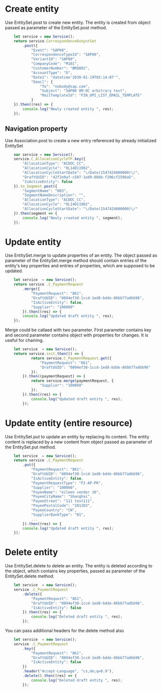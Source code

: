 # Create entity

Use EntitySet.post to create new entity. The entity is created from
object passed as parameter of the EntitySet.post method.


```javascript
    let service = new Service();
	return service.CorrespondenceOutputSet
		.post({
			"Event": "SAP08",
			"CorrespondenceTypeId": "SAP08",
			"VariantId": "SAP08",
			"CompanyCode": "M101",
			"CustomerNumber": "BRQ002",
			"AccountType": "D",
			"Date1": "datetime'2038-01-19T03:14:07'",
			"Email": {
				"To": "nobody@sap.com",
				"Subject": "SAP08 OM-OC arbitrary test",
				"MailTemplateId": "FIN_OPI_LIST_EMAIL_TEMPLATE"
			}
	}).then((res) => {
		console.log("Newly created entity ", res);
	});
```

## Navigation property

Use Association.post to create a new entry referenced by already initialized EntitySet

```javascript
	var service = new Service();
	service.C_AllocationCycleTP.key({
		"AllocationType": "ACDOC_CC",
		"AllocationCycle": "0L14011902",
		"AllocationCycleStartDate": "\/Date(1547424000000)\/",
		"DraftUUID": "42f2e9af-c507-1ed9-8bbb-f206cf2596a5",
		"IsActiveEntity": false
	}).to_Segment.post({
		"SegmentName": "003",
		"SegmentNameDescription": "",
		"AllocationType": "ACDOC_CC",
		"AllocationCycle": "0L14011902",
		"AllocationCycleStartDate": "\/Date(1547424000000)\/"
	}).then(segment => {
		console.log("Newly created entity ", segment);
	});
```

# Update entity

Use EntitySet.merge to update properties of an entity. The object
passed as parameter of the EntitySet.merge method should contain
entries of the entity's key properties and entries of properties,
which are supposed to be updated.

```javascript
    let service  = new Service();
	return service .C_PaymentRequest
		.merge({
			"PaymentRequest": "861",
			"DraftUUID": "0894ef30-1ccd-1ed8-bdde-86bb77adbb96",
			"IsActiveEntity": false,
			"Supplier": "100060"
		}).then((res) => {
		console.log("Updated draft entity ", res);
	});
```

Merge could be callaed with two parameter. First parameter contains
key and second parameter contains object with properties for changes.
It is useful for chaining.

```javascript
    let service  = new Service();
	return service.init.then(() => {
			return service.C_PaymentRequest.get({
				"PaymentRequest": "861",
				"DraftUUID": "0894ef30-1ccd-1ed8-bdde-86bb77adbb96"
			});
		}).then((paymentRequest) => {
			return service.merge(paymentRequest, {
				"Supplier": "100060"
			});
		}).then((res) => {
			console.log("Updated draft entity ", res);
		});
```

# Update entity (entire resource)

Use EntitySet.put to update an entity by replacing its content.
The entity content is replaced by a new content from object
passed as parameter of the EntitySet.put method.

```javascript
    let service  = new Service();
	return service .C_PaymentRequest
		.put({
			"PaymentRequest": "861",
			"DraftUUID": "0894ef30-1ccd-1ed8-bdde-86bb77adbb96",
			"IsActiveEntity": false,
			"PaymentRequestType": "FI-AP-PR",
			"Supplier": "100060",
			"PayeeName": "eileen vendor 10",
			"PayeeCityName": "Shanghai",
			"PayeeStreet": "111 test111",
			"PayeePostalCode": "201203",
			"PayeeCountry": "CN",
			"SupplierBankType": "01",
			...
		}).then((res) => {
		console.log("Updated draft entity ", res);
	});
```

# Delete entity

Use EntitySet.delete to delete an entity. The entity is deleted according
to the object, which contains key properties, passed as parameter of the
EntitySet.delete method.

```javascript
    let service  = new Service();
	service .C_PaymentRequest
		.delete({
			"PaymentRequest": "861",
			"DraftUUID": "0894ef30-1ccd-1ed8-bdde-86bb77adbb96",
			"IsActiveEntity": false
		}).then((res) => {
			console.log("Deleted draft entity ", res);
		});
```

You can pass additional headers for the delete method also

```javascript
    let service  = new Service();
	service .C_PaymentRequest
		.key({
			"PaymentRequest": "861",
			"DraftUUID": "0894ef30-1ccd-1ed8-bdde-86bb77adbb96",
			"IsActiveEntity": false
		})
		.header("Accept-Language", "cs,de;q=0.9"),
		.delete().then((res) => {
			console.log("Deleted draft entity ", res);
		});
```
